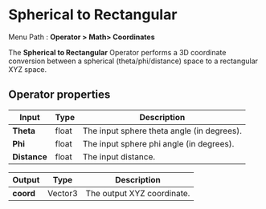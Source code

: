 # Spherical to Rectangular

Menu Path : **Operator >  Math> Coordinates**

The **Spherical to Rectangular** Operator performs a 3D coordinate conversion between a spherical (theta/phi/distance) space to a rectangular XYZ space.

## Operator properties

| **Input**    | **Type** | **Description**                            |
| ------------ | -------- | ------------------------------------------ |
| **Theta**    | float    | The input sphere theta angle (in degrees). |
| **Phi**      | float    | The input sphere phi angle (in degrees).   |
| **Distance** | float    | The input distance.                        |

| **Output** | **Type** | **Description**            |
| ---------- | -------- | -------------------------- |
| **coord**  | Vector3  | The output XYZ coordinate. |
